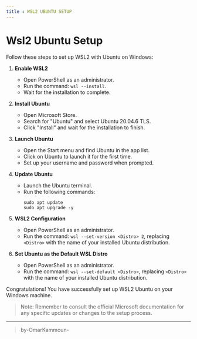 ```yaml
---
title : WSL2 UBUNTU SETUP 
---
```

#  Wsl2 Ubuntu Setup

Follow these steps to set up WSL2 with Ubuntu on Windows:

1. **Enable WSL2**
   - Open PowerShell as an administrator.
   - Run the command: `wsl --install`.
   - Wait for the installation to complete.

2. **Install Ubuntu**
   - Open Microsoft Store.
   - Search for "Ubuntu" and select Ubuntu 20.04.6 TLS.
   - Click "Install" and wait for the installation to finish.

3. **Launch Ubuntu**
   - Open the Start menu and find Ubuntu in the app list.
   - Click on Ubuntu to launch it for the first time.
   - Set up your username and password when prompted.

4. **Update Ubuntu**
   - Launch the Ubuntu terminal.
   - Run the following commands:
     ```
     sudo apt update
     sudo apt upgrade -y
     ```

5. **WSL2 Configuration**
   - Open PowerShell as an administrator.
   - Run the command: `wsl --set-version <Distro> 2`, replacing `<Distro>` with the name of your installed Ubuntu distribution.

6. **Set Ubuntu as the Default WSL Distro**
   - Open PowerShell as an administrator.
   - Run the command: `wsl --set-default <Distro>`, replacing `<Distro>` with the name of your installed Ubuntu distribution.

Congratulations! You have successfully set up WSL2 Ubuntu on your Windows machine.

> Note: Remember to consult the official Microsoft documentation for any specific updates or changes to the setup process.
------------------------------------------------------------
> by-OmarKammoun-
